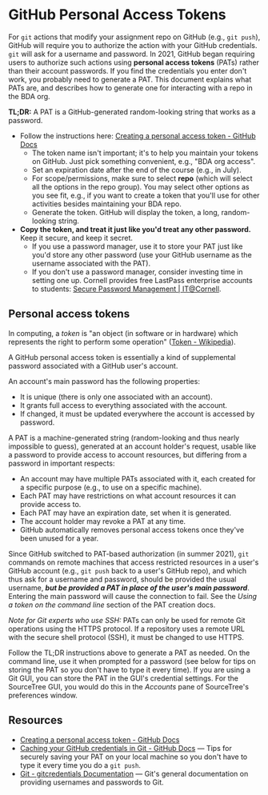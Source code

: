 # GitHub Personal Access Tokens

For `git` actions that modify your assignment repo on GitHub (e.g., `git push`), GitHub will require you to authorize the action with your GitHub credentials. `git` will ask for a username and password. In 2021, GitHub began requiring users to authorize such actions using **personal access tokens** (PATs) rather than their account passwords. If you find the credentials you enter don't work, you probably need to generate a PAT. This document explains what PATs are, and describes how to generate one for interacting with a repo in the BDA org.

**TL;DR:** A PAT is a GitHub-generated random-looking string that works as a password.

* Follow the instructions here: [Creating a personal access token - GitHub Docs](https://docs.github.com/en/authentication/keeping-your-account-and-data-secure/creating-a-personal-access-token)
  * The token name isn't important; it's to help you maintain your tokens on GitHub. Just pick something convenient, e.g., "BDA org access".
  * Set an expiration date after the end of the course (e.g., in July).
  * For scope/permissions, make sure to select **repo** (which will select all the options in the repo group). You may select other options as you see fit, e.g., if you want to create a token that you'll use for other activities besides maintaining your BDA repo.
  * Generate the token. GitHub will display the token, a long, random-looking string.
* **Copy the token, and treat it just like you'd treat any other password.** Keep it secure, and keep it secret.
  * If you use a password manager, use it to store your PAT just like you'd store any other password (use your GitHub username as the username associated with the PAT).
  * If you don't use a password manager, consider investing time in setting one up. Cornell provides free LastPass enterprise accounts to students: [Secure Password Management | IT@Cornell](https://it.cornell.edu/password-mgmt). 



## Personal access tokens

In computing, a *token* is "an object (in software or in hardware) which represents the right to perform some operation" ([Token - Wikipedia](https://en.wikipedia.org/wiki/Token)).

A GitHub personal access token is essentially a kind of supplemental password associated with a GitHub user's account. 

An account's main password has the following properties:
* It is unique (there is only one associated with an account).
* It grants full access to everything associated with the account.
* If changed, it must be updated everywhere the account is accessed by password.

A PAT is a machine-generated string (random-looking and thus nearly impossible to guess), generated at an account holder's request, usable like a password to provide access to account resources, but differing from a password in important respects:
* An account may have multiple PATs associated with it, each created for a specific purpose (e.g., to use on a specific machine).
* Each PAT may have restrictions on what account resources it can provide access to.
* Each PAT may have an expiration date, set when it is generated.
* The account holder may revoke a PAT at any time.
* GitHub automatically removes personal access tokens once they've been unused for a year.

Since GitHub switched to PAT-based authorization (in summer 2021), `git` commands on remote machines that access restricted resources in a user's GitHub account (e.g., `git push` back to a user's GitHub repo), and which thus ask for a username and password, should be provided the usual username, ***but be provided a PAT in place of the user's main password***. Entering the main password will cause the connection to fail. See the *Using a token on the command line* section of the PAT creation docs.

*Note for Git experts who use SSH:* PATs can only be used for remote Git operations using the HTTPS protocol. If a repository uses a remote URL with the secure shell protocol (SSH), it must be changed to use HTTPS.

Follow the TL;DR instructions above to generate a PAT as needed. On the command line, use it when prompted for a password (see below for tips on storing the PAT so you don't have to type it every time). If you are using a Git GUI, you can store the PAT in the GUI's credential settings. For the SourceTree GUI, you would do this in the *Accounts* pane of SourceTree's preferences window.



## Resources

* [Creating a personal access token - GitHub Docs](https://docs.github.com/en/authentication/keeping-your-account-and-data-secure/creating-a-personal-access-token)
* [Caching your GitHub credentials in Git - GitHub Docs](https://docs.github.com/en/get-started/getting-started-with-git/caching-your-github-credentials-in-git) — Tips for securely saving your PAT on your local machine so you don't have to type it every time you do a `git push`.
* [Git - gitcredentials Documentation](https://git-scm.com/docs/gitcredentials) — Git's general documentation on providing usernames and passwords to Git.